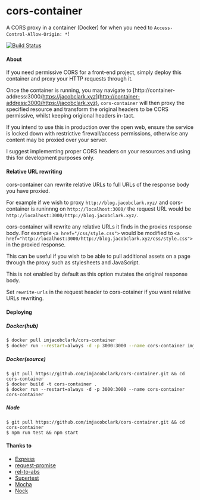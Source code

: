 # cors-container

A CORS proxy in a container (Docker) for when you need to `Access-Control-Allow-Origin: *`! 

[![Build Status](https://travis-ci.org/imjacobclark/cors-container.svg)](https://travis-ci.org/imjacobclark/cors-container)

#### About

If you need permissive CORS for a front-end project, simply deploy this container and proxy your HTTP requests through it.

Once the container is running, you may navigate to [http://container-address:3000/https://jacobclark.xyz](http://container-address:3000/https://jacobclark.xyz), `cors-container` will then proxy the specified resource and transform the original headers to be CORS permissive, whilst keeping origional headers in-tact.

If you intend to use this in production over the open web, ensure the service is locked down with restrictive firewall/access permissions, otherwise any content may be proxied over your server.

I suggest implementing proper CORS headers on your resources and using this for development purposes only.

#### Relative URL rewriting 

cors-container can rewrite relative URLs to full URLs of the response body you have proxied. 

For example if we wish to proxy `http://blog.jacobclark.xyz/` and cors-container is runinnng on `http://localhost:3000/` the request URL would be `http://localhost:3000/http://blog.jacobclark.xyz/`.

cors-container will rewrite any relative URLs it finds in the proxies response body. For example `<a href="/css/style.css">` would be modified to `<a href="http://localhost:3000/http://blog.jacobclark.xyz/css/style.css">` in the proxied response.

This can be useful if you wish to be able to pull additional assets on a page through the proxy such as stylesheets and JavaScript. 

This is not enabled by default as this option mutates the original response body. 

Set `rewrite-urls` in the request header to cors-cotainer if you want relative URLs rewriting.

#### Deploying

##### Docker(hub)

```bash
$ docker pull imjacobclark/cors-container
$ docker run --restart=always -d -p 3000:3000 --name cors-container imjacobclark/cors-container
```

##### Docker(source)

```shell
$ git pull https://github.com/imjacobclark/cors-container.git && cd cors-container
$ docker build -t cors-container .
$ docker run --restart=always -d -p 3000:3000 --name cors-container cors-container
```

##### Node

```shell
$ git pull https://github.com/imjacobclark/cors-container.git && cd cors-container
$ npm run test && npm start
```

#### Thanks to

* [Express](http://expressjs.com/)
* [request-promise](https://github.com/request/request-promise)
* [rel-to-abs](https://github.com/auth0/rel-to-abs)
* [Supertest](https://github.com/visionmedia/supertest)
* [Mocha](http://mochajs.org/)
* [Nock](https://github.com/pgte/nock)
